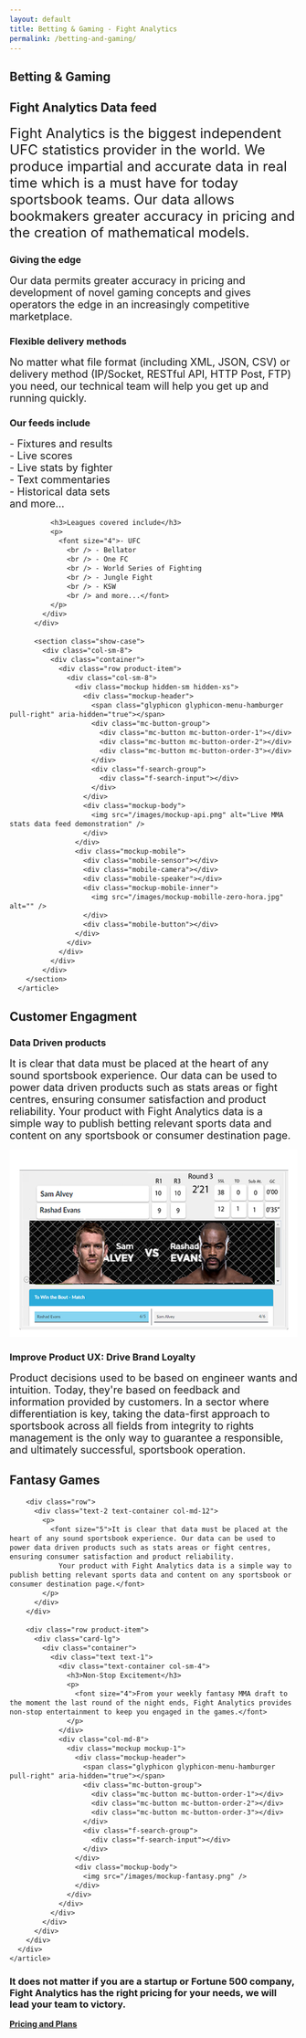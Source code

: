 ```yaml
---
layout: default
title: Betting & Gaming - Fight Analytics
permalink: /betting-and-gaming/
---
```


<article id="page" class="page jumbotron">
<div class="container">
<div class="row">
  <div class="col-md-12">
    <div class="text-container col-md-8">
      <h1>Betting &amp; Gaming</h1>
    </div>
  </div>
</div>
</div>
</article>

<section class="section products">
<article>
<div class="container">
  <article>
    <div class="header-section text-center" id="data-feed">
      <h2>Fight Analytics Data feed</h2>
    </div>
  </article>

  <div class="container">
    <div class="row">
      <div class="col-md-12">
        <div class="text-container col-md-12">
          <p>
            <font size="5">Fight Analytics is the biggest independent UFC statistics provider in the world. We produce impartial and accurate data in real time which is a must have for today sportsbook teams. Our data allows bookmakers greater accuracy in pricing
              and the creation of mathematical models.</font>
          </p>
        </div>
      </div>
    </div>
    <div class="col-md-12">
      <h3>Giving the edge</h3>
      <p>
        <font size="4">Our data permits greater accuracy in pricing and development of novel gaming concepts and gives operators the edge in an increasingly competitive marketplace.</font>
      </p>
    </div>
    <div class="col-md-12">
      <h3>Flexible delivery methods</h3>
      <p>
        <font size="4">No matter what file format (including XML, JSON, CSV) or delivery method (IP/Socket, RESTful API, HTTP Post, FTP) you need, our technical team will help you get up and running quickly.</font>
      </p>
    </div>
  </div>
  <article>
    <div class="row product-item">
      <div class="card-lg">
        <div class="container">
          <div class="text text-1">
            <div class="text-container col-sm-4">
              <h3>Our feeds include</h3>
              <p>
                <font size="4">- Fixtures and results
                  <br /> - Live scores
                  <br /> - Live stats by fighter
                  <br /> - Text commentaries
                  <br /> - Historical data sets
                  <br /> and more...</font>
              </p>

              <h3>Leagues covered include</h3>
              <p>
                <font size="4">- UFC
                  <br /> - Bellator
                  <br /> - One FC
                  <br /> - World Series of Fighting
                  <br /> - Jungle Fight
                  <br /> - KSW
                  <br /> and more...</font>
              </p>
            </div>
          </div>

          <section class="show-case">
            <div class="col-sm-8">
              <div class="container">
                <div class="row product-item">
                  <div class="col-sm-8">
                    <div class="mockup hidden-sm hidden-xs">
                      <div class="mockup-header">
                        <span class="glyphicon glyphicon-menu-hamburger pull-right" aria-hidden="true"></span>
                        <div class="mc-button-group">
                          <div class="mc-button mc-button-order-1"></div>
                          <div class="mc-button mc-button-order-2"></div>
                          <div class="mc-button mc-button-order-3"></div>
                        </div>
                        <div class="f-search-group">
                          <div class="f-search-input"></div>
                        </div>
                      </div>
                      <div class="mockup-body">
                        <img src="/images/mockup-api.png" alt="Live MMA stats data feed demonstration" />
                      </div>
                    </div>
                    <div class="mockup-mobile">
                      <div class="mobile-sensor"></div>
                      <div class="mobile-camera"></div>
                      <div class="mobile-speaker"></div>
                      <div class="mockup-mobile-inner">
                        <img src="/images/mockup-mobille-zero-hora.jpg" alt="" />
                      </div>
                      <div class="mobile-button"></div>
                    </div>
                  </div>
                </div>
              </div>
            </div>
        </section>
      </article>


  <section class="products section">
    <article>
      <div class="container">
        <article>
          <div class="header-section text-center" id="customer-engagment">
            <h2>Customer Engagment</h2>
          </div>
        </article>
        <div class="row">
          <div class="text-2 text-container col-md-12">
            <div class="header-text">
              <h3>Data Driven products</h3>
            </div>
            <p>
              <font size="4">It is clear that data must be placed at the heart of any sound sportsbook experience. Our data can be used to power data driven products such as stats areas or fight centres, ensuring consumer satisfaction and product reliability.
                Your product with Fight Analytics data is a simple way to publish betting relevant sports data and content on any sportsbook or consumer destination page.</font>
            </p>
          </div>
        </div>
        <div class="row product-item">
          <div class="card-lg ">
            <div class="col-sm-8">
              <div class="mockup mockup-2">
                <div class="mockup-header">
                  <span class="glyphicon glyphicon-menu-hamburger pull-right" aria-hidden="true"></span>
                  <div class="mc-button-group">
                    <div class="mc-button mc-button-order-1"></div>
                    <div class="mc-button mc-button-order-2"></div>
                    <div class="mc-button mc-button-order-3"></div>
                  </div>
                  <div class="f-search-group">
                    <div class="f-search-input"></div>
                  </div>
                </div>
                <div class="mockup-body">
                  <img src="/images/mockup-datadriven.png" />
                </div>
              </div>
            </div>
            <div class="col-sm-4">
              <div class="text text-2">
                <div class="header-text">
                  <h3>Improve Product UX: Drive Brand Loyalty</h3>
                </div>
                <p>
                  <font size="4">Product decisions used to be based on engineer wants and intuition. Today, they're based on feedback and information provided by customers. In a sector where differentiation is key, taking the data-first approach to sportsbook
                    across all fields from integrity to rights management is the only way to guarantee a responsible, and ultimately successful, sportsbook operation.</font>
                </p>
              </div>
            </div>
          </div>
        </div>
      </div>
    </article>
  </section>

  <section class="products section">
    <article>
      <div class="container">
        <article>
          <div class="header-section text-center" id="fantasy-games">
            <h2>Fantasy Games</h2>
          </div>
        </article>

        <div class="row">
          <div class="text-2 text-container col-md-12">
            <p>
              <font size="5">It is clear that data must be placed at the heart of any sound sportsbook experience. Our data can be used to power data driven products such as stats areas or fight centres, ensuring consumer satisfaction and product reliability.
                Your product with Fight Analytics data is a simple way to publish betting relevant sports data and content on any sportsbook or consumer destination page.</font>
            </p>
          </div>
        </div>

        <div class="row product-item">
          <div class="card-lg">
            <div class="container">
              <div class="text text-1">
                <div class="text-container col-sm-4">
                  <h3>Non-Stop Excitement</h3>
                  <p>
                    <font size="4">From your weekly fantasy MMA draft to the moment the last round of the night ends, Fight Analytics provides non-stop entertainment to keep you engaged in the games.</font>
                  </p>
                </div>
                <div class="col-md-8">
                  <div class="mockup mockup-1">
                    <div class="mockup-header">
                      <span class="glyphicon glyphicon-menu-hamburger pull-right" aria-hidden="true"></span>
                      <div class="mc-button-group">
                        <div class="mc-button mc-button-order-1"></div>
                        <div class="mc-button mc-button-order-2"></div>
                        <div class="mc-button mc-button-order-3"></div>
                      </div>
                      <div class="f-search-group">
                        <div class="f-search-input"></div>
                      </div>
                    </div>
                    <div class="mockup-body">
                      <img src="/images/mockup-fantasy.png" />
                    </div>
                  </div>
                </div>
              </div>
            </div>
          </div>
        </div>
      </div>
    </article>
  </section>
</section>

  <div class="well well-lg">
    <div class="container">
      <h3>It does not matter if you are a startup or Fortune 500 company, Fight Analytics has the right pricing for your needs, we will lead your team to victory.</h3>
      <a href="/pricing" class="btn btn-primary btn-lg"><strong>Pricing and Plans</strong></a>
    </div>
  </div>
